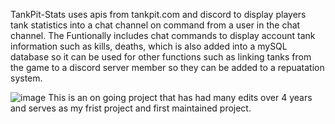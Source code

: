 TankPit-Stats uses apis from tankpit.com and discord to display players tank statistics into a chat channel on command from a user in the chat channel.
The Funtionally includes chat commands to display account tank information such as kills, deaths, which is also added into a mySQL database so it can be used for other functions such as linking tanks from the game to a discord server member so they can be added to a repuatation system. 


![image](https://user-images.githubusercontent.com/25750662/131924683-84c76020-8ed8-4529-a619-67c3338873f9.png)
This is an on going project that has had many edits over 4 years and serves as my frist project and first maintained project.  
